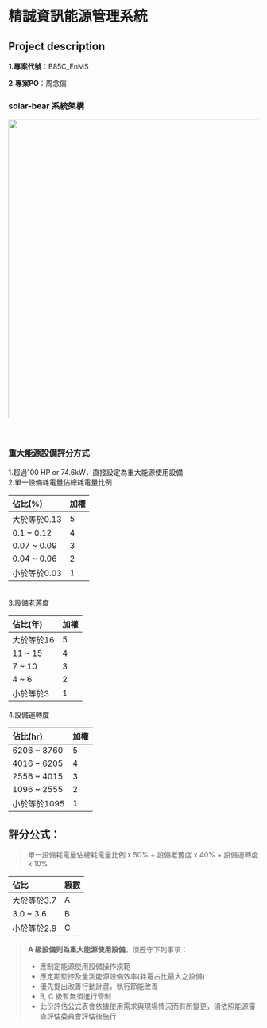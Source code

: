 # 精誠資訊能源管理系統   

## Project description   

**1.專案代號**：B85C_EnMS   

**2.專案PO**：周念儒   

### solar-bear 系統架構
<img src="https://trello.com/1/cards/6123be7be0ab510614fcfd54/attachments/6145fb0b18265f829a3bfbc7/download/screenshot_2021-09-18_22.43.07.png" width="600" />   
<br><br><br>

### 重大能源設備評分方式   
1.超過100 HP or 74.6kW，直接設定為重大能源使用設備   
2.單一設備耗電量佔總耗電量比例   

佔比(%)             | 加權
:-------------------|:----------------
大於等於0.13        | 5
0.1 ~ 0.12          | 4
0.07 ~ 0.09         | 3
0.04 ~ 0.06         | 2
小於等於0.03        | 1

<br>
3.設備老舊度   

佔比(年)            | 加權
:-------------------|:----------------
大於等於16          | 5
11 ~ 15             | 4
7 ~ 10              | 3
4 ~ 6               | 2
小於等於3           | 1

4.設備運轉度   

佔比(hr)            | 加權
:-------------------|:----------------
6206 ~ 8760         | 5
4016 ~ 6205         | 4
2556 ~ 4015         | 3
1096 ~ 2555         | 2
小於等於1095        | 1


## 評分公式：   

> 單一設備耗電量佔總耗電量比例 x 50% + 設備老舊度 x 40% + 設備運轉度 x 10%   

佔比                | 級數
:-------------------|:----------------
大於等於3.7         | A
3.0 ~ 3.6           | B
小於等於2.9         | C

> **A 級設備列為重大能源使用設備**，須遵守下列事項：   
> - 應制定能源使用設備操作規範   
> - 應定期監控及量測能源設備效率(耗電占比最大之設備)   
> - 優先提出改善行動計畫，執行節能改善   
> - B, C 級暫無須進行管制   
> - 此份評估公式表會依據使用需求與現場情況而有所變更，須依照能源審查評估委員會評估後施行   